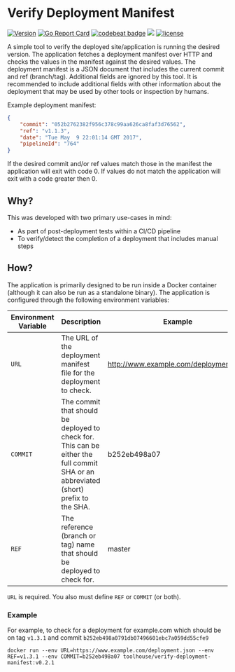 # Verify Deployment Manifest

[![Version](https://badge.fury.io/gh/toolhouse%2Fverify-deployment-manifest.svg)](https://github.com/toolhouse/verify-deployment-manifest/releases) [![Go Report Card](https://goreportcard.com/badge/github.com/toolhouse/verify-deployment-manifest)](https://goreportcard.com/report/github.com/toolhouse/verify-deployment-manifest) [![codebeat badge](https://codebeat.co/badges/4c4cc430-53ea-4022-a05a-dd9e34534940)](https://codebeat.co/projects/github-com-toolhouse-verify-deployment-manifest-master) [![](https://images.microbadger.com/badges/image/toolhouse/verify-deployment-manifest.svg)](https://microbadger.com/images/toolhouse/verify-deployment-manifest "Docker Image") [![license](https://img.shields.io/github/license/toolhouse/verify-deployment-manifest.svg)](https://github.com/toolhouse/verify-deployment-manifest/blob/master/LICENSE)

A simple tool to verify the deployed site/application is running the desired version. The application fetches a deployment manifest over HTTP and checks the values in the manifest against the desired values. The deployment manifest is a JSON document that includes the current commit and ref (branch/tag). Additional fields are ignored by this tool. It is recommended to include additional fields with other information about the deployment that may be used by other tools or inspection by humans.

Example deployment manifest:

```json
{
    "commit": "052b2762382f956c378c99aa626ca8faf3d76562",
    "ref": "v1.1.3",
    "date": "Tue May  9 22:01:14 GMT 2017",
    "pipelineId": "764"
}
```

If the desired commit and/or ref values match those in the manifest the application will exit with code 0. If values do not match the application will exit with a code greater then 0.

## Why?

This was developed with two primary use-cases in mind:

- As part of post-deployment tests within a CI/CD pipeline
- To verify/detect the completion of a deployment that includes manual steps


## How?

The application is primarily designed to be run inside a Docker container (although it can also be run as a standalone binary). The application is configured through the following environment variables:

| Environment Variable | Description                                                                                                                          | Example                                |
|----------------------|--------------------------------------------------------------------------------------------------------------------------------------|----------------------------------------|
| `URL`                | The URL of the deployment manifest file for the deployment to check.                                                                 | http://www.example.com/deployment.json |
| `COMMIT`             | The commit that should be deployed to check for. This can be either the full commit SHA or an abbreviated (short) prefix to the SHA. | b252eb498a07                           |
| `REF`                | The reference (branch or tag) name that should be deployed to check for.                                                             | master                                 |

`URL` is required. You also must define `REF` or `COMMIT` (or both).

### Example

For example, to check for a deployment for example.com which should be on tag `v1.3.1` and commit `b252eb498a0791db07496601ebc7a059dd55cfe9`

```shell
docker run --env URL=https://www.example.com/deployment.json --env REF=v1.3.1 --env COMMIT=b252eb498a07 toolhouse/verify-deployment-manifest:v0.2.1
```

